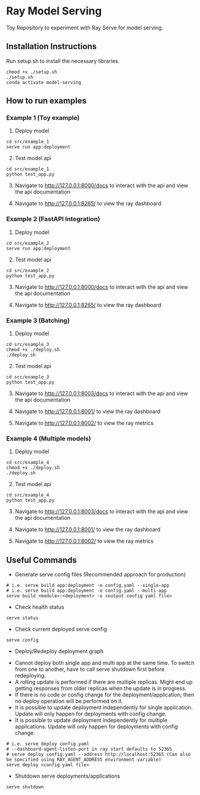 # Ray Model Serving
Toy Repository to experiment with Ray Serve for model serving.

## Installation Instructions

Run setup.sh to install the necessary libraries.
```
chmod +x ./setup.sh
./setup.sh
conda activate model-serving
```

## How to run examples

### Example 1 (Toy example)

1. Deploy model
```
cd src/example_1
serve run app:deployment
```

2. Test model api
```
cd src/example_1
python test_app.py
```

3. Navigate to http://127.0.0.1:8000/docs to interact with the api and view the api documentation

4. Navigate to http://127.0.0.1:8265/ to view the ray dashboard


### Example 2 (FastAPI Integration)

1. Deploy model
```
cd src/example_2
serve run app:deployment
```

2. Test model api
```
cd src/example_2
python test_app.py
```

3. Navigate to http://127.0.0.1:8000/docs to interact with the api and view the api documentation

4. Navigate to http://127.0.0.1:8265/ to view the ray dashboard


### Example 3 (Batching)

1. Deploy model
```
cd src/example_3
chmod +x ./deploy.sh
./deploy.sh
```

2. Test model api
```
cd src/example_3
python test_app.py
```

3. Navigate to http://127.0.0.1:8003/docs to interact with the api and view the api documentation

4. Navigate to http://127.0.0.1:8001/ to view the ray dashboard

5. Navigate to http://127.0.0.1:8002/ to view the ray metrics


### Example 4 (Multiple models)

1. Deploy model
```
cd src/example_4
chmod +x ./deploy.sh
./deploy.sh
```

2. Test model api
```
cd src/example_4
python test_app.py
```

3. Navigate to http://127.0.0.1:8003/docs to interact with the api and view the api documentation

4. Navigate to http://127.0.0.1:8001/ to view the ray dashboard

5. Navigate to http://127.0.0.1:8002/ to view the ray metrics

## Useful Commands

* Generate serve config files (Recommended approach for production)
```shell
# i.e. serve build app:deployment -o config.yaml --single-app
# i.e. serve build app:deployment -o config.yaml --multi-app
serve build <module>:<deployment> -o <output config yaml file>
```

* Check health status
```shell
serve status
```

* Check current deployed serve config
```shell
serve config
```

* Deploy/Redeploy deployment graph

- Cannot deploy both single app and multi app at the same time. To switch from one to another, have to call serve shutdown first before redeploying.
- A rolling update is performed if there are multiple replicas. Might end up getting responses from older replicas when the update is in progress.
- If there is no code or config change for the deployment/application, then no deploy operation will be performed on it. 
- It is possible to update deployment independently for single application. Update will only happen for deployments with config change. 
- It is possible to update deployment independently for multiple applications. Update will only happen for deployments with config change. 

```shell
# i.e. serve deploy config.yaml
# --dashboard-agent-listen-port in ray start defaults to 52365
# serve deploy config.yaml --address http://localhost:52365 (Can also be specified using RAY_AGENT_ADDRESS environment variable)
serve deploy <config yaml file>
```

* Shutdown serve deployments/applications
```shell
serve shutdown
```